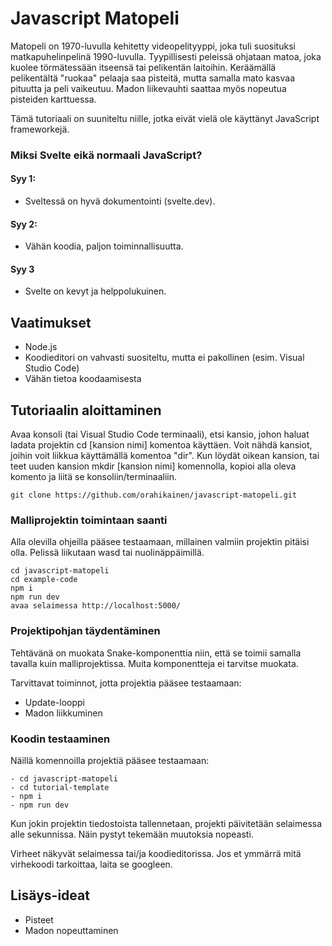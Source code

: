 # Javascript Matopeli

Matopeli on 1970-luvulla kehitetty videopelityyppi, joka tuli suosituksi matkapuhelinpelinä 1990-luvulla. Tyypillisesti peleissä ohjataan matoa, joka kuolee törmätessään itseensä tai pelikentän laitoihin. Keräämällä pelikentältä "ruokaa" pelaaja saa pisteitä, mutta samalla mato kasvaa pituutta ja peli vaikeutuu. Madon liikevauhti saattaa myös nopeutua pisteiden karttuessa.

Tämä tutoriaali on suuniteltu niille, jotka eivät vielä ole käyttänyt JavaScript frameworkejä.

### Miksi Svelte eikä normaali JavaScript?

#### Syy 1:

- Sveltessä on hyvä dokumentointi (svelte.dev).

#### Syy 2:

- Vähän koodia, paljon toiminnallisuutta.

#### Syy 3

- Svelte on kevyt ja helppolukuinen.

## Vaatimukset

- Node.js
- Koodieditori on vahvasti suositeltu, mutta ei pakollinen (esim. Visual Studio Code)
- Vähän tietoa koodaamisesta

## Tutoriaalin aloittaminen

Avaa konsoli (tai Visual Studio Code terminaali), etsi kansio, johon haluat ladata projektin cd [kansion nimi] komentoa käyttäen. Voit nähdä kansiot, joihin voit liikkua käyttämällä komentoa "dir". Kun löydät oikean kansion, tai teet uuden kansion mkdir [kansion nimi] komennolla, kopioi alla oleva komento ja liitä se konsoliin/terminaaliin.

	git clone https://github.com/orahikainen/javascript-matopeli.git

### Malliprojektin toimintaan saanti

Alla olevilla ohjeilla pääsee testaamaan, millainen valmiin projektin pitäisi olla.
Pelissä liikutaan wasd tai nuolinäppäimillä.

```
cd javascript-matopeli
cd example-code
npm i
npm run dev
avaa selaimessa http://localhost:5000/
```

### Projektipohjan täydentäminen

Tehtävänä on muokata Snake-komponenttia niin, että se toimii samalla tavalla kuin malliprojektissa.
Muita komponentteja ei tarvitse muokata.

Tarvittavat toiminnot, jotta projektia pääsee testaamaan:

- Update-looppi
- Madon liikkuminen

### Koodin testaaminen

Näillä komennoilla projektiä pääsee testaamaan:

```
- cd javascript-matopeli
- cd tutorial-template
- npm i
- npm run dev
```

Kun jokin projektin tiedostoista tallennetaan, projekti päivitetään selaimessa alle sekunnissa.
Näin pystyt tekemään muutoksia nopeasti.

Virheet näkyvät selaimessa tai/ja koodieditorissa. Jos et ymmärrä mitä virhekoodi tarkoittaa, laita se googleen.

## Lisäys-ideat

- Pisteet
- Madon nopeuttaminen
